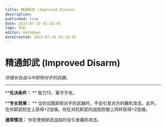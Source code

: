 ```yaml
---
title: 精通卸武 (Improved Disarm)
description: 
published: true
date: 2023-07-10 02:10:45
tags: 专长
editor: markdown
dateCreated: 2023-07-10 02:10:45
---
```


# 精通卸武 (Improved Disarm)

_你擅长在战斗中卸除对手的武器。_

* * *

****先决条件：** ** 智力13，寓守于攻。

****专长效果：** ** 当你试图卸除对手的武器时，不会引发对方的藉机攻击。此外，在你卸武检定上获得+2加值。你在对抗卸武的战技防御上同样获得+2加值。

**通常情况：** 你在使用卸武战技时会引发藉机攻击。

